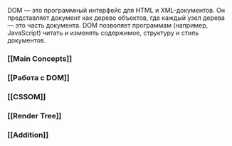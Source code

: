 DOM — это программный интерфейс для HTML и XML-документов. Он представляет документ как дерево объектов, где каждый узел дерева — это часть документа. DOM позволяет программам (например, JavaScript) читать и изменять содержимое, структуру и стиль документов.

### [[Main Concepts]]
### [[Работа с DOM]]
### [[CSSOM]]
### [[Render Tree]]
### [[Addition]]
